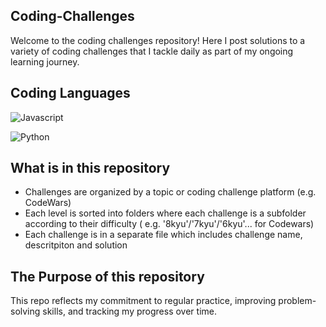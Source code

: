 ## Coding-Challenges

Welcome to the coding challenges repository! Here I post solutions to a variety of coding challenges that I tackle daily as part of my ongoing learning journey.

## Coding Languages

![Javascript](https://readmebadge.vercel.app/badges/javascript.svg)

![Python](https://readmebadge.vercel.app/badges/python.svg)


## What is in this repository

- Challenges are organized by a topic or coding challenge platform (e.g. CodeWars)
- Each level is sorted into folders where each challenge is a subfolder according to their difficulty ( e.g. '8kyu'/'7kyu'/'6kyu'... for Codewars)
- Each challenge is in a separate file which includes challenge name, descritpiton and solution

## The Purpose of this repository

This repo reflects my commitment to regular practice, improving problem-solving skills, and tracking my progress over time.

